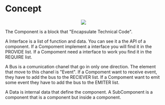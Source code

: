 
# Concept

<div dir="" align="center">
<img src="https://gitlab.marger.it:10443/ruhtra/compo/-/wikis/Compo_explication.png" >
</div>

The Component is a block that "Encapsulate Technical Code".

A Interface is a list of function and data. You can see it a the API of a component.
If a Compoment implement a interface you will find it in the PROVIDE list.
If a Compoment need a interface to work you find it in the REQUIRE list.

A Bus is a comunication chanel that go in only one direction. The element that move to this chanel is "Event".
If a Compoment want to receive event, they have to add the bus to the RECIEVER list.
If a Compoment want to emit some event they have to add the bus to the EMITER list.

A Data is internal data that define the component.
A SubComponent is a component that is a component but inside a component.
